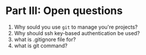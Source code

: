# Part III: Open questions

1. Why sould you use `git` to manage you're projects?
2. Why should ssh key-based authentication be used?
3. what is .gitignore file for? 
4. what is git command?

